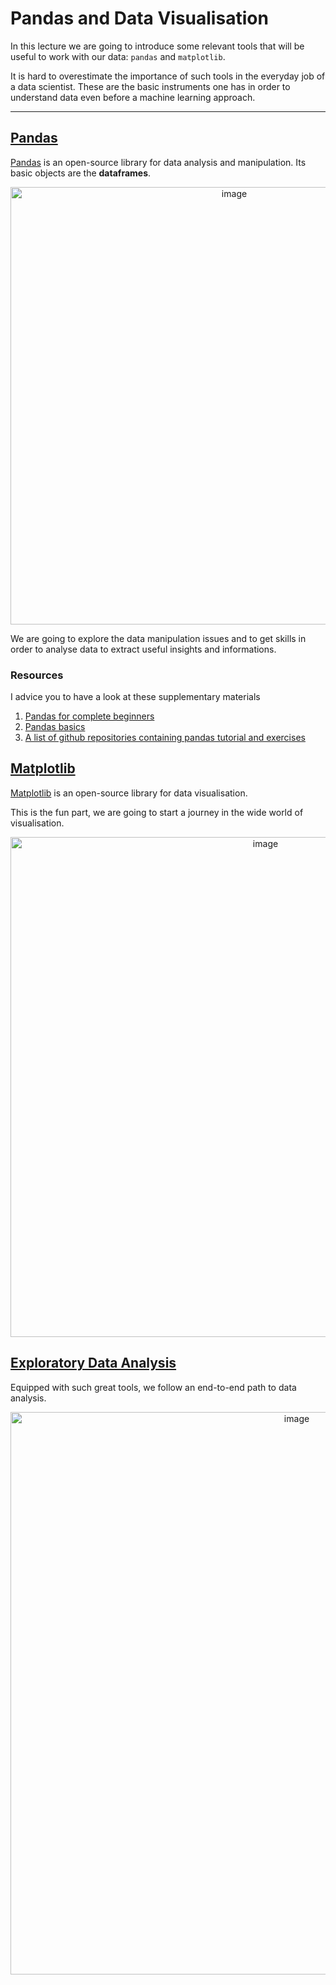 # Pandas and Data Visualisation

In this lecture we are going to introduce some relevant tools that will be useful to work with our data: `pandas` and `matplotlib`.

It is hard to overestimate the importance of such tools in the everyday job of a data scientist. These are the basic instruments one has in order to understand data even before a machine learning approach.

---

## [Pandas](https://github.com/oscar-defelice/DSAcademy-lectures/blob/master/Lectures_src/01.Pandas/01.Pandas.ipynb)
[Pandas](https://pandas.pydata.org/) is an open-source library for data analysis and manipulation. Its basic objects are the __dataframes__.

<p align="center">
    <img width="700" alt="image" src="https://miro.medium.com/max/819/1*Dss7A8Z-M4x8LD9ccgw7pQ.png">
</p>

We are going to explore the data manipulation issues and to get skills in order to analyse data to extract useful insights and informations. 

### Resources

I advice you to have a look at these supplementary materials

1. [Pandas for complete beginners](https://www.learndatasci.com/tutorials/python-pandas-tutorial-complete-introduction-for-beginners/)
2. [Pandas basics](https://data36.com/pandas-tutorial-1-basics-reading-data-files-dataframes-data-selection/)
3. [A list of github repositories containing pandas tutorial and exercises](https://github.com/topics/pandas-tutorial)

## [Matplotlib](https://github.com/oscar-defelice/DSAcademy-lectures/blob/master/Lectures_src/01.Pandas/02.Matplotlib.ipynb)

[Matplotlib](https://matplotlib.org/) is an open-source library for data visualisation.

This is the fun part, we are going to start a journey in the wide world of visualisation.

<p align="center">
    <img width="800" alt="image" src="https://upload.wikimedia.org/wikipedia/commons/thumb/7/7d/Mpl_example_Helmoltz_coils.svg/1920px-Mpl_example_Helmoltz_coils.svg.png">
</p>

## [Exploratory Data Analysis](https://github.com/oscar-defelice/DSAcademy-lectures/blob/master/Lectures_src/01.Pandas/03.EDA.ipynb)

Equipped with such great tools, we follow an end-to-end path to data analysis.

<p align="center">
    <img width="900" alt="image" src="https://image.jimcdn.com/app/cms/image/transf/none/path/s1f64e31a2e590807/image/i1945a6689068adda/version/1420552576/image.jpg">
</p>
